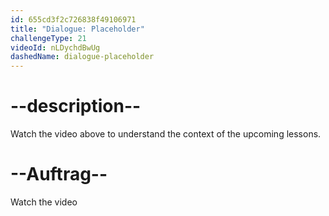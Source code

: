 ```yaml
---
id: 655cd3f2c726838f49106971
title: "Dialogue: Placeholder"
challengeType: 21
videoId: nLDychdBwUg
dashedName: dialogue-placeholder
---
```


# --description--

Watch the video above to understand the context of the upcoming lessons.

# --Auftrag--

Watch the video
